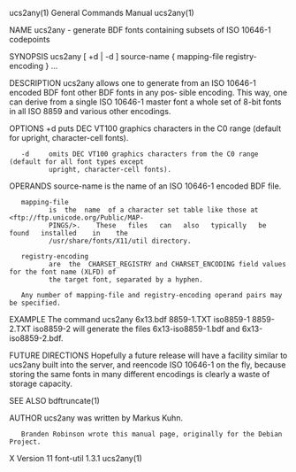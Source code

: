 ucs2any(1)                              General Commands Manual                             ucs2any(1)

NAME
       ucs2any - generate BDF fonts containing subsets of ISO 10646-1 codepoints

SYNOPSIS
       ucs2any [ +d | -d ] source-name { mapping-file registry-encoding } ...

DESCRIPTION
       ucs2any allows one to generate from an ISO 10646-1 encoded BDF font other BDF fonts in any pos‐
       sible encoding.  This way, one can derive from a single ISO 10646-1 master font a whole set  of
       8-bit fonts in all ISO 8859 and various other encodings.

OPTIONS
       +d     puts  DEC VT100 graphics characters in the C0 range (default for upright, character-cell
              fonts).

       -d     omits DEC VT100 graphics characters from the C0 range (default for all font types except
              upright, character-cell fonts).

OPERANDS
       source-name
              is the name of an ISO 10646-1 encoded BDF file.

       mapping-file
              is  the  name  of a character set table like those at <ftp://ftp.unicode.org/Public/MAP‐
              PINGS/>.    These   files   can   also   typically   be   found   installed    in    the
              /usr/share/fonts/X11/util directory.

       registry-encoding
              are  the  CHARSET_REGISTRY and CHARSET_ENCODING field values for the font name (XLFD) of
              the target font, separated by a hyphen.

       Any number of mapping-file and registry-encoding operand pairs may be specified.

EXAMPLE
       The command
              ucs2any 6x13.bdf 8859-1.TXT iso8859-1 8859-2.TXT iso8859-2
       will generate the files 6x13-iso8859-1.bdf and 6x13-iso8859-2.bdf.

FUTURE DIRECTIONS
       Hopefully a future release will have a facility similar to ucs2any built into the  server,  and
       reencode  ISO 10646-1 on the fly, because storing the same fonts in many different encodings is
       clearly a waste of storage capacity.

SEE ALSO
       bdftruncate(1)

AUTHOR
       ucs2any was written by Markus Kuhn.

       Branden Robinson wrote this manual page, originally for the Debian Project.

X Version 11                                font-util 1.3.1                                 ucs2any(1)
